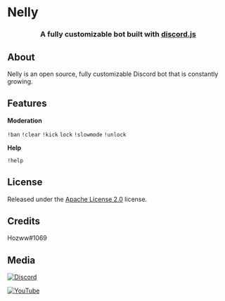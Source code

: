 
 # Nelly
 
 <h3 align=center>A fully customizable bot built with <a href=https://github.com/discordjs/discord.js>discord.js</a></h3>

 
## About

Nelly is an open source, fully customizable Discord bot that is constantly growing.


## Features

**Moderation**  

`!ban`  `!clear`  `!kick`  `lock`  `!slowmode`  `!unlock`

**Help**

`!help`


## License


Released under the [Apache License 2.0](https://github.com/Hozwe/Nelly/blob/main/LICENSE) license.


## Credits


Hozww#1069 

## Media

 [![Discord](https://img.shields.io/discord/792957761494712360.svg?label=&logo=discord&logoColor=ffffff&color=7389D8&labelColor=6A7EC2)](https://discord.gg/qrJU8amZFz)


[![YouTube](https://img.shields.io/badge/YouTube-FF0000?style=flat&logo=youtube&logoColor)](https://www.youtube.com/channel/UCoeP9FXbTZ6h-szYe12hFJw)
